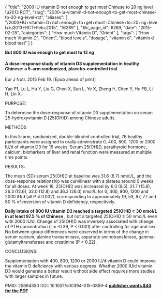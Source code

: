 {
    "title": "2000 IU vitamin D not enough to get most Chinese to 20 ng level \u2013 RCT",
    "slug": "2000-iu-vitamin-d-not-enough-to-get-most-chinese-to-20-ng-level-rct",
    "aliases": [
        "/2000+IU+vitamin+D+not+enough+to+get+most+Chinese+to+20+ng+level+\u2013+RCT+Feb+2015",
        "/6269"
    ],
    "tiki_page_id": 6269,
    "date": "2015-02-25",
    "categories": [
        "How much Vitamin D",
        "Orient"
    ],
    "tags": [
        "How much Vitamin D",
        "Orient",
        "blood levels",
        "dosage",
        "vitamin d",
        "vitamin d blood test"
    ]
}


**But 800 IU was enough to get most to 12 ng** 

#### A dose-response study of vitamin D3 supplementation in healthy Chinese: a 5-arm randomized, placebo-controlled trial.

Eur J Nutr. 2015 Feb 19. <span>[Epub ahead of print]</span>

Yao P1, Lu L, Hu Y, Liu G, Chen X, Sun L, Ye X, Zheng H, Chen Y, Hu FB, Li H, Lin X.

PURPOSE:

To determine the dose-response of vitamin D3 supplementation on serum 25-hydroxyvitamin D <span>[25(OH)D]</span> among Chinese adults.

METHODS:

In this 5-arm, randomized, double-blinded controlled trial, 76 healthy participants were assigned to orally administrate 0, 400, 800, 1200 or 2000 IU/d of vitamin D3 for 16 weeks. Serum 25(OH)D, parathyroid hormone, calcium, biomarkers of liver and renal function were measured at multiple time points.

RESULTS:

The mean (SD) serum 25(OH)D at baseline was 31.6 (8.7) nmol/L, and the dose-response relationship was curvilinear with a plateau around 6 weeks for all doses. At week 16, 25(OH)D was increased by 6.0 (6.5), 21.7 (15.8), 26.3 (12.6), 32.0 (12.8) and 36.3 (26.0) nmol/L for 0, 400, 800, 1200 and 2000 IU/d (all P ≤ 0.002), corresponding to approximately 19, 53, 67, 77 and 80 % of reversion of vitamin D deficiency, respectively. 

 **Daily intake of 800 IU vitamin D3 reached a targeted 25(OH)D ≥ 30 nmol/L in at least 97.5 % of Chinese** , but not a targeted 25(OH)D ≥ 50 nmol/L even with 2000 IU/d. Change of 25(OH)D was inversely associated with change of PTH concentration (r = -0.39, P < 0.001) after controlling for age and sex. No between-group differences were observed in terms of the change in serum calcium, alanine transaminase, aspartate aminotransferase, gamma-glutamyltransferase and creatinine (P ≥ 0.22).

CONCLUSIONS:

Supplementation with 400, 800, 1200 or 2000 IU/d vitamin D could improve the vitamin D deficiency with various degrees. Whether 2000 IU/d vitamin D3 would generate a better result without side effect requires more studies with larger samples in future.

PMID: 25694350  DOI: 10.1007/s00394-015-0859-4  **[publisher wants $40 for the PDF](http://link.springer.com/article/10.1007%2Fs00394-015-0859-4)**